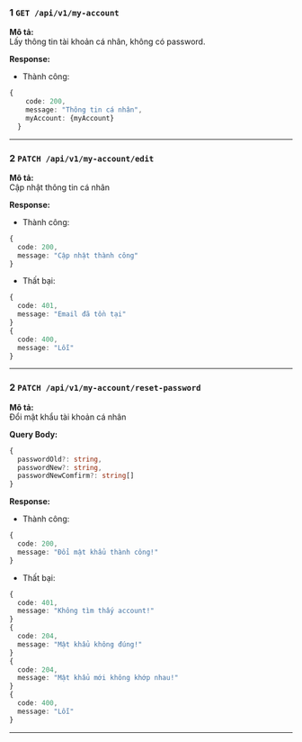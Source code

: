 ### 1 `GET /api/v1/my-account`  
**Mô tả:**  
Lấy thông tin tài khoản cá nhân, không có password.

**Response:**  
- Thành công:
```typescript
{
    code: 200,
    message: "Thông tin cá nhân",
    myAccount: {myAccount}
  }
```


---

### 2 `PATCH /api/v1/my-account/edit`  
**Mô tả:**  
Cập nhật thông tin cá nhân

**Response:**  
- Thành công:
```typescript
{
  code: 200,
  message: "Cập nhật thành công"
}
```
- Thất bại:
```typescript
{
  code: 401,
  message: "Email đã tồn tại"
}
{
  code: 400,
  message: "Lỗi"
}
```

---

### 2 `PATCH /api/v1/my-account/reset-password`  
**Mô tả:**  
Đổi mật khẩu tài khoản cá nhân

**Query Body:**
```typescript
{
  passwordOld?: string,
  passwordNew?: string,
  passwordNewComfirm?: string[]
}
```

**Response:**  
- Thành công:
```typescript
{
  code: 200,
  message: "Đổi mật khẩu thành công!"
}
```
- Thất bại:
```typescript
{
  code: 401,
  message: "Không tìm thấy account!"
}
{
  code: 204,
  message: "Mật khẩu không đúng!"
}      
{
  code: 204,
  message: "Mật khẩu mới không khớp nhau!"
}
{
  code: 400,
  message: "Lỗi"
}
```
---